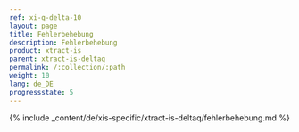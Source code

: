 ```yaml
---
ref: xi-q-delta-10
layout: page
title: Fehlerbehebung
description: Fehlerbehebung
product: xtract-is
parent: xtract-is-deltaq
permalink: /:collection/:path
weight: 10
lang: de_DE
progressstate: 5
---
```

{% include _content/de/xis-specific/xtract-is-deltaq/fehlerbehebung.md %}

